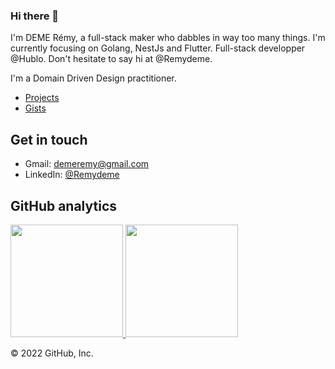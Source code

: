 ### Hi there 👋

I'm DEME Rémy, a full-stack maker who dabbles in way too many things. I'm currently focusing on Golang, NestJs and Flutter.  Full-stack developper @Hublo. Don't hesitate to say hi at @Remydeme. 

I'm a Domain Driven Design practitioner. 

- [Projects](https://github.com/Remydeme?tab=repositories&type=source&sort=stargazers)
- [Gists](https://gist.github.com/Remydeme)

## Get in touch
- Gmail: demeremy@gmail.com
- LinkedIn: [@Remydeme](https://fr.linkedin.com/in/remy-deme-informatique)

## GitHub analytics

<p align="left">
<a href="https://github.com/Remydeme">
  <img height="180em" src="https://github-readme-stats-eight-theta.vercel.app/api?username=Remydeme&hide_border=true&show_icons=true&theme=graywhite&include_all_commits=true&count_private=true"/>
  <img height="180em" src="https://github-readme-stats-eight-theta.vercel.app/api/top-langs/?username=Remydeme&hide_border=true&layout=compact&langs_count=8&theme=graywhite&count_private=true"/>
</a>
</p>
© 2022 GitHub, Inc.
